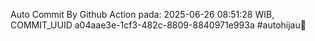 Auto Commit By Github Action pada: 2025-06-26 08:51:28 WIB, COMMIT_UUID a04aae3e-1cf3-482c-8809-8840971e993a #autohijau🗿
